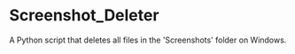 # Screenshot_Deleter
A Python script that deletes all files in the 'Screenshots' folder on Windows.
